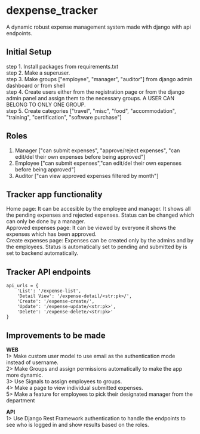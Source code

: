 # dexpense_tracker
A dynamic robust expense management system made with django with api endpoints.

## Initial Setup
step 1. Install packages from requirements.txt <br/>
step 2. Make a superuser. <br/>
step 3. Make groups ["employee", "manager", "auditor"] from django admin dashboard or from shell<br/>
step 4. Create users either from the registration page or from the django admin panel and assign them to the necessary groups. A USER CAN BELONG TO ONLY ONE GROUP. <br/>
step 5. Create categories ["travel", "misc", "food", "accommodation", "training", "certification", "software purchase"] <br/>

## Roles
1. Manager ["can submit expenses", "approve/reject expenses", "can edit/del their own expenses before being approved"] <br/> 
2. Employee ["can submit expenses","can edit/del their own expenses before being approved"] <br/>
3. Auditor ["can view approved expenses filtered by month"] <br/>

## Tracker app functionality
Home page: It can be accesible by the employee and manager. It shows all the pending expenses and rejected expenses. Status can be changed which can only be done by a manager.<br/>
Approved expenses page: It can be viewed by everyone it shows the expenses which has been approved. <br/>
Create expenses page: Expenses can be created only by the admins and by the employees. Status is automatically set to pending and submitted by is set to backend automatically. <br/>


## Tracker API endpoints
    api_urls = {
        'List': '/expense-list',
        'Detail View': '/expense-detail/<str:pk>/',
        'Create': '/expense-create/',
        'Update': '/expense-update/<str:pk>',
        'Delete': '/expense-delete/<str:pk>'
    }
 
## Improvements to be made
<strong>WEB</strong>  <br/>
1> Make custom user model to use email as the authentication mode instead of username. <br/>
2> Make Groups and assign permissions automatically to make the app more dynamic. <br/>
3> Use Signals to assign employees to groups. <br/>
4> Make a page to view individual submitted expenses.<br/>
5> Make a feature for employees to pick their designated manager from the department<br/>

<strong>API</strong>  <br/>
1> Use Django Rest Framework authentication to handle the endpoints to see who is logged in and show results based on the roles. <br/>
